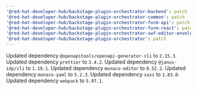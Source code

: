 ```yaml
---
'@red-hat-developer-hub/backstage-plugin-orchestrator-backend': patch
'@red-hat-developer-hub/backstage-plugin-orchestrator-common': patch
'@red-hat-developer-hub/backstage-plugin-orchestrator-form-api': patch
'@red-hat-developer-hub/backstage-plugin-orchestrator-form-react': patch
'@red-hat-developer-hub/backstage-plugin-orchestrator-swf-editor-envelope': patch
'@red-hat-developer-hub/backstage-plugin-orchestrator': patch
---
```


Updated dependency `@openapitools/openapi-generator-cli` to `2.15.3`.
Updated dependency `prettier` to `3.4.2`.
Updated dependency `@janus-idp/cli` to `1.19.1`.
Updated dependency `monaco-editor` to `0.52.2`.
Updated dependency `monaco-yaml` to `5.2.3`.
Updated dependency `sass` to `1.83.0`.
Updated dependency `webpack` to `5.97.1`.
